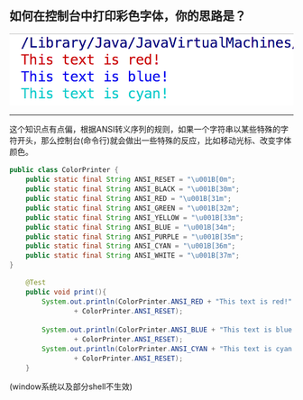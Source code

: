 ## 如何在控制台中打印彩色字体，你的思路是？

![20190516205736](assets/20190516205736.png)



---



这个知识点有点偏，根据ANSI转义序列的规则，如果一个字符串以某些特殊的字符开头，那么控制台(命令行)就会做出一些特殊的反应，比如移动光标、改变字体颜色。

```java
public class ColorPrinter {
    public static final String ANSI_RESET = "\u001B[0m";
    public static final String ANSI_BLACK = "\u001B[30m";
    public static final String ANSI_RED = "\u001B[31m";
    public static final String ANSI_GREEN = "\u001B[32m";
    public static final String ANSI_YELLOW = "\u001B[33m";
    public static final String ANSI_BLUE = "\u001B[34m";
    public static final String ANSI_PURPLE = "\u001B[35m";
    public static final String ANSI_CYAN = "\u001B[36m";
    public static final String ANSI_WHITE = "\u001B[37m";
}
```

```java
    @Test
    public void print(){
        System.out.println(ColorPrinter.ANSI_RED + "This text is red!"
                + ColorPrinter.ANSI_RESET);

        System.out.println(ColorPrinter.ANSI_BLUE + "This text is blue!"
                + ColorPrinter.ANSI_RESET);
        System.out.println(ColorPrinter.ANSI_CYAN + "This text is cyan!"
                + ColorPrinter.ANSI_RESET);
    }
```

(window系统以及部分shell不生效)